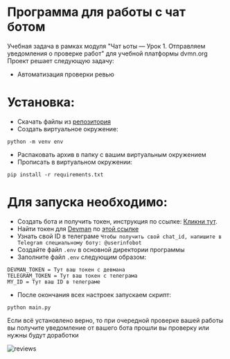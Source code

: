 # Программа для работы с чат ботом
Учебная задача в рамках модуля "Чат ьоты — Урок 1. Отправляем уведомления о проверке работ" для учебной платформы dvmn.org
Проект решает следующую задачу:
- Автоматизация проверки ревью 

# Установка:
- Скачать файлы из [репозитория](https://github.com/AndreyShukatka/work_review_notifications/archive/refs/heads/main.zip)
- Создать виртуальное окружение:
```
python -m venv env
```
- Распаковать архив в папку с вашим виртуальным окружением
- Прописать в виртуальном окружении:
```
pip install -r requirements.txt
```

# Для запуска необходимо:
- Создать бота и получить токен, инструкция по ссылке: [Кликни тут](https://smmplanner.com/blog/otlozhennyj-posting-v-telegram/).
- Найти токен для [Devman](https://dvmn.org) по [этой ссылке](https://dvmn.org/api/docs/)
- Узнать свой ID в телеграме `Чтобы получить свой chat_id, напишите в Telegram специальному боту: @userinfobot`
- Создайте файл `.env` в основной директории программы
- Заполните файл `.env` следующим образом:
```
DEVMAN_TOKEN = Тут ваш токен с девмана
TELEGRAM_TOKEN = Тут ваш токен с телеграма
MY_ID = Тут ваш ID в телеграме
```

- После окончания всех настроек запускаем скрипт:
```
python main.py
```

Если всё установлено верно, то при очередной проверке вашей работы вы получите уведомление от вашего бота прошли вы проверку или нужны будут доработки

![reviews](https://user-images.githubusercontent.com/106096891/198392592-292b82b7-65b2-4134-9383-0cf11285c9fd.jpg)

